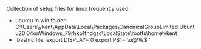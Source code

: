 Collection of setup files for linux frequently used.

- ubuntu in win folder: C:\Users\ykent\AppData\Local\Packages\CanonicalGroupLimited.Ubuntu20.04onWindows\_79rhkp1fndgsc\LocalState\rootfs\home\ykent
- .bashrc file: 
export DISPLAY=:0
export PS1='\u@\W\$ '
